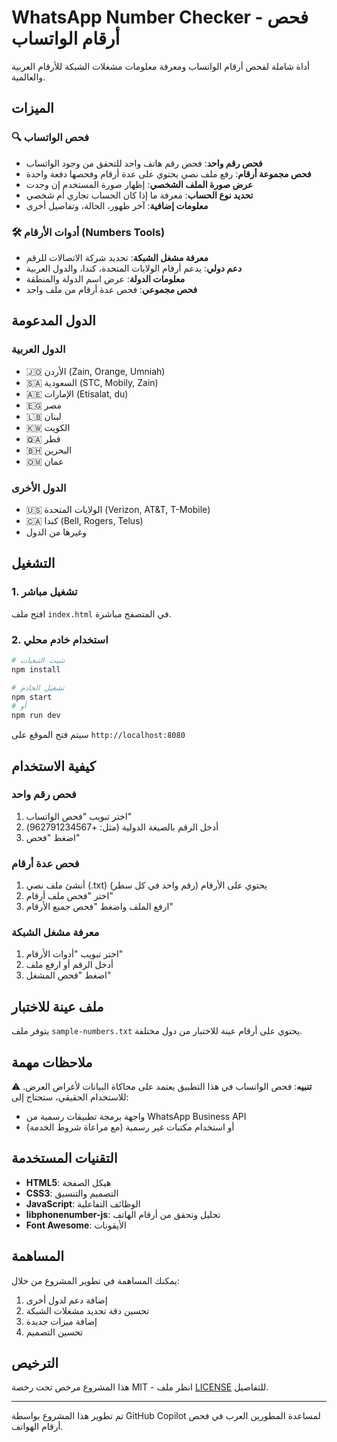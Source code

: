 # WhatsApp Number Checker - فحص أرقام الواتساب

أداة شاملة لفحص أرقام الواتساب ومعرفة معلومات مشغلات الشبكة للأرقام العربية والعالمية.

## الميزات

### 🔍 فحص الواتساب
- **فحص رقم واحد**: فحص رقم هاتف واحد للتحقق من وجود الواتساب
- **فحص مجموعة أرقام**: رفع ملف نصي يحتوي على عدة أرقام وفحصها دفعة واحدة
- **عرض صورة الملف الشخصي**: إظهار صورة المستخدم إن وجدت
- **تحديد نوع الحساب**: معرفة ما إذا كان الحساب تجاري أم شخصي
- **معلومات إضافية**: آخر ظهور، الحالة، وتفاصيل أخرى

### 🛠️ أدوات الأرقام (Numbers Tools)
- **معرفة مشغل الشبكة**: تحديد شركة الاتصالات للرقم
- **دعم دولي**: يدعم أرقام الولايات المتحدة، كندا، والدول العربية
- **معلومات الدولة**: عرض اسم الدولة والمنطقة
- **فحص مجموعي**: فحص عدة أرقام من ملف واحد

## الدول المدعومة

### الدول العربية
- 🇯🇴 الأردن (Zain, Orange, Umniah)
- 🇸🇦 السعودية (STC, Mobily, Zain)
- 🇦🇪 الإمارات (Etisalat, du)
- 🇪🇬 مصر
- 🇱🇧 لبنان
- 🇰🇼 الكويت
- 🇶🇦 قطر
- 🇧🇭 البحرين
- 🇴🇲 عمان

### الدول الأخرى
- 🇺🇸 الولايات المتحدة (Verizon, AT&T, T-Mobile)
- 🇨🇦 كندا (Bell, Rogers, Telus)
- وغيرها من الدول

## التشغيل

### 1. تشغيل مباشر
افتح ملف `index.html` في المتصفح مباشرة.

### 2. استخدام خادم محلي
```bash
# تثبيت التبعيات
npm install

# تشغيل الخادم
npm start
# أو
npm run dev
```

سيتم فتح الموقع على `http://localhost:8080`

## كيفية الاستخدام

### فحص رقم واحد
1. اختر تبويب "فحص الواتساب"
2. أدخل الرقم بالصيغة الدولية (مثل: +962791234567)
3. اضغط "فحص"

### فحص عدة أرقام
1. أنشئ ملف نصي (.txt) يحتوي على الأرقام (رقم واحد في كل سطر)
2. اختر "فحص ملف أرقام"
3. ارفع الملف واضغط "فحص جميع الأرقام"

### معرفة مشغل الشبكة
1. اختر تبويب "أدوات الأرقام"
2. أدخل الرقم أو ارفع ملف
3. اضغط "فحص المشغل"

## ملف عينة للاختبار

يتوفر ملف `sample-numbers.txt` يحتوي على أرقام عينة للاختبار من دول مختلفة.

## ملاحظات مهمة

⚠️ **تنبيه**: فحص الواتساب في هذا التطبيق يعتمد على محاكاة البيانات لأغراض العرض. للاستخدام الحقيقي، ستحتاج إلى:
- واجهة برمجة تطبيقات رسمية من WhatsApp Business API
- أو استخدام مكتبات غير رسمية (مع مراعاة شروط الخدمة)

## التقنيات المستخدمة

- **HTML5**: هيكل الصفحة
- **CSS3**: التصميم والتنسيق
- **JavaScript**: الوظائف التفاعلية
- **libphonenumber-js**: تحليل وتحقق من أرقام الهاتف
- **Font Awesome**: الأيقونات

## المساهمة

يمكنك المساهمة في تطوير المشروع من خلال:
1. إضافة دعم لدول أخرى
2. تحسين دقة تحديد مشغلات الشبكة
3. إضافة ميزات جديدة
4. تحسين التصميم

## الترخيص

هذا المشروع مرخص تحت رخصة MIT - انظر ملف [LICENSE](LICENSE) للتفاصيل.

---

تم تطوير هذا المشروع بواسطة GitHub Copilot لمساعدة المطورين العرب في فحص أرقام الهواتف.